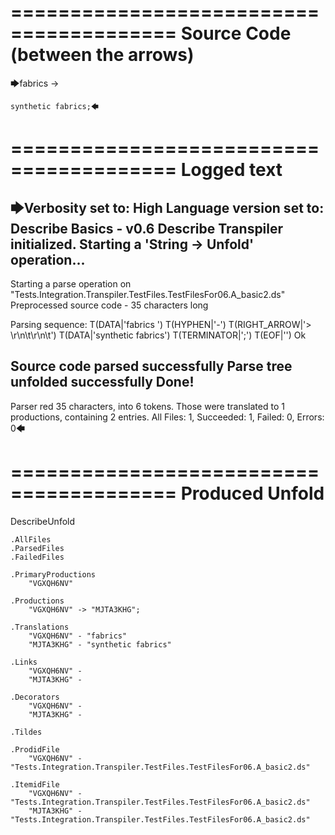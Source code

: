 ========================================
Source Code (between the arrows)
========================================

🡆fabrics -> 
	
	synthetic fabrics;🡄

========================================
Logged text
========================================

🡆Verbosity set to: High
Language version set to: Describe Basics - v0.6
Describe Transpiler initialized.
Starting a 'String -> Unfold' operation...
------------------------
Starting a parse operation on "Tests.Integration.Transpiler.TestFiles.TestFilesFor06.A_basic2.ds"
Preprocessed source code - 35 characters long

Parsing sequence: T(DATA|'fabrics ') T(HYPHEN|'-') T(RIGHT_ARROW|'> \r\n\t\r\n\t') T(DATA|'synthetic fabrics') T(TERMINATOR|';') T(EOF|'<EOF>') Ok

Source code parsed successfully
Parse tree unfolded successfully
Done!
------------------------
Parser red 35 characters, into 6 tokens.
Those were translated to 1 productions, containing 2 entries.
All Files: 1, Succeeded: 1, Failed: 0, Errors: 0🡄

========================================
Produced Unfold
========================================

DescribeUnfold

    .AllFiles
    .ParsedFiles
    .FailedFiles

    .PrimaryProductions
        "VGXQH6NV" 

    .Productions
        "VGXQH6NV" -> "MJTA3KHG";

    .Translations
        "VGXQH6NV" - "fabrics"
        "MJTA3KHG" - "synthetic fabrics"

    .Links
        "VGXQH6NV" - 
        "MJTA3KHG" - 

    .Decorators
        "VGXQH6NV" - 
        "MJTA3KHG" - 

    .Tildes

    .ProdidFile
        "VGXQH6NV" - "Tests.Integration.Transpiler.TestFiles.TestFilesFor06.A_basic2.ds"

    .ItemidFile
        "VGXQH6NV" - "Tests.Integration.Transpiler.TestFiles.TestFilesFor06.A_basic2.ds"
        "MJTA3KHG" - "Tests.Integration.Transpiler.TestFiles.TestFilesFor06.A_basic2.ds"

